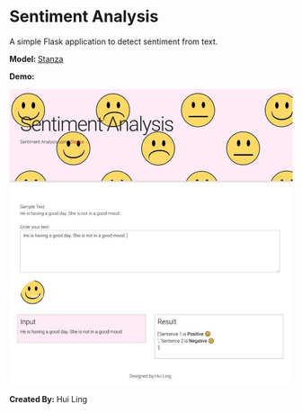 # Sentiment Analysis

A simple Flask application to detect sentiment from text.<br>

<b> Model: </b> <a href='https://stanfordnlp.github.io/stanza/sentiment.html' target='_blank'>Stanza</a>

<b>Demo:</b><br>

<img src='static/sentiment.jpg'><br>

<b>Created By:</b> Hui Ling



